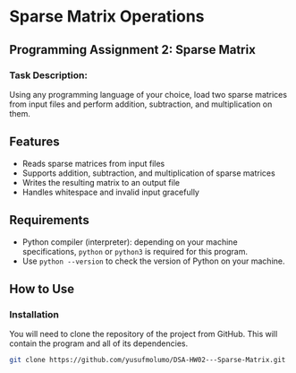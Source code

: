 # Sparse Matrix Operations

## Programming Assignment 2: Sparse Matrix

### Task Description:
Using any programming language of your choice, load two sparse matrices from input files and perform addition, subtraction, and multiplication on them.

## Features
- Reads sparse matrices from input files
- Supports addition, subtraction, and multiplication of sparse matrices
- Writes the resulting matrix to an output file
- Handles whitespace and invalid input gracefully

## Requirements
- Python compiler (interpreter): depending on your machine specifications, `python` or `python3` is required for this program.
- Use `python --version` to check the version of Python on your machine.

## How to Use

### Installation

You will need to clone the repository of the project from GitHub. This will contain the program and all of its dependencies.

```sh
git clone https://github.com/yusufmolumo/DSA-HW02---Sparse-Matrix.git
